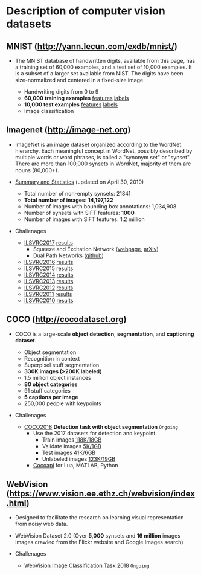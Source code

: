 # Description of computer vision datasets

## MNIST (http://yann.lecun.com/exdb/mnist/)
* The MNIST database of handwritten digits, available from this page, has a training set of 60,000 examples, and a test set of 10,000 examples. It is a subset of a larger set available from NIST. The digits have been size-normalized and centered in a fixed-size image.

    * Handwriting digits from 0 to 9
    * **60,000 training examples** [features](http://yann.lecun.com/exdb/mnist/train-images-idx3-ubyte.gz) [labels](http://yann.lecun.com/exdb/mnist/train-labels-idx1-ubyte.gz)
    * **10,000 test examples** [features](http://yann.lecun.com/exdb/mnist/t10k-images-idx3-ubyte.gz) [labels](http://yann.lecun.com/exdb/mnist/t10k-labels-idx1-ubyte.gz)
    * Image classification

## Imagenet (http://image-net.org)
* ImageNet is an image dataset organized according to the WordNet hierarchy. Each meaningful concept in WordNet, possibly described by multiple words or word phrases, is called a "synonym set" or "synset". There are more than 100,000 synsets in WordNet, majority of them are nouns (80,000+).

* [Summary and Statistics](http://image-net.org/about-stats) (updated on April 30, 2010) 

    * Total number of non-empty synsets: 21841
    * **Total number of images: 14,197,122**
    * Number of images with bounding box annotations: 1,034,908
    * Number of synsets with SIFT features: **1000**
    * Number of images with SIFT features: 1.2 million


* Challenages
    * [ILSVRC2017](http://image-net.org/challenges/LSVRC/2017/index) [results](http://image-net.org/challenges/LSVRC/2017/results)
        * Squeeze and Excitation Network ([webpage](https://shaoanlu.wordpress.com/2017/08/17/senet-winner-of-imagenet-2017/), [arXiv](https://arxiv.org/abs/1709.01507))
        * Dual Path Networks ([github](https://github.com/cypw/DPNs))
    * [ILSVRC2016](http://image-net.org/challenges/LSVRC/2016/index) [results](http://image-net.org/challenges/LSVRC/2016/results)
    * [ILSVRC2015](http://image-net.org/challenges/LSVRC/2015/index) [results](http://image-net.org/challenges/LSVRC/2015/results)
    * [ILSVRC2014](http://image-net.org/challenges/LSVRC/2014/index) [results](http://image-net.org/challenges/LSVRC/2014/results)
    * [ILSVRC2013](http://image-net.org/challenges/LSVRC/2013/index) [results](http://image-net.org/challenges/LSVRC/2013/results)
    * [ILSVRC2012](http://image-net.org/challenges/LSVRC/2012/index) [results](http://image-net.org/challenges/LSVRC/2012/results)
    * [ILSVRC2011](http://image-net.org/challenges/LSVRC/2011/index) [results](http://image-net.org/challenges/LSVRC/2011/results)
    * [ILSVRC2010](http://image-net.org/challenges/LSVRC/2010/index) [results](http://image-net.org/challenges/LSVRC/2010/results)

## COCO (http://cocodataset.org)
* COCO is a large-scale **object detection**, **segmentation**, and **captioning dataset**.

    * Object segmentation
    * Recognition in context
    * Superpixel stuff segmentation
    * **330K images (>200K labeled)**
    * 1.5 million object instances
    * **80 object categories**
    * 91 stuff categories
    * **5 captions per image**
    * 250,000 people with keypoints
    

* Challenages
    * [COCO2018](http://cocodataset.org/#detection-2018) **Detection task with object segmentation** `Ongoing`
        * Use the 2017 datasets for detection and keypoint
            *  Train images [118K/18GB](http://images.cocodataset.org/zips/train2017.zip)
            *  Validate images [5K/1GB](http://images.cocodataset.org/zips/val2017.zip)
            *  Test images [41K/6GB](http://images.cocodataset.org/zips/test2017.zip)
            *  Unlabeled images [123K/19GB](http://images.cocodataset.org/zips/unlabeled2017.zip)
        * [Cocoapi](https://github.com/cocodataset/cocoapi) for Lua, MATLAB, Python


## WebVision (https://www.vision.ee.ethz.ch/webvision/index.html)

* Designed to facilitate the research on learning visual representation from noisy web data.
* WebVision Dataset 2.0 (Over **5,000** synsets and **16 million** images images crawled from the Flickr website and Google Images search)

* Challenages
    * [WebVision Image Classification Task 2018](https://www.vision.ee.ethz.ch/webvision/challenge.html) `Ongoing`
